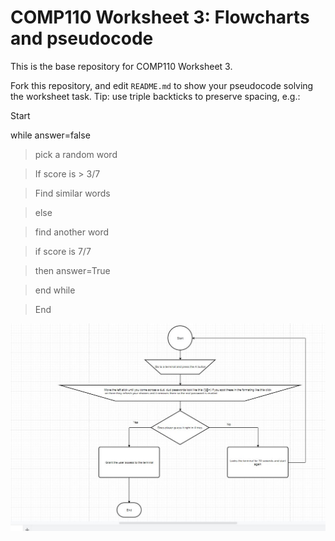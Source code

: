 COMP110 Worksheet 3: Flowcharts and pseudocode
==============================================

This is the base repository for COMP110 Worksheet 3.

Fork this repository, and edit `README.md` to show your pseudocode solving the
worksheet task. Tip: use triple backticks to preserve spacing, e.g.:

Start

while answer=false

>   pick a random word

>   If score is \> 3/7

>   Find similar words

>   else

>   find another word

>   if score is 7/7

>   then answer=True

>   end while

>   End

![alt text]( flowchart.JPG
"flowchart")

~~~~~~~~~~~~~~~~~~~~~~~~~~~~~~~~~~~~~~~~~~~~~~~~~~~~~~~~~~~~~~~~~~~~~~~~~~~~~~~~

~~~~~~~~~~~~~~~~~~~~~~~~~~~~~~~~~~~~~~~~~~~~~~~~~~~~~~~~~~~~~~~~~~~~~~~~~~~~~~~~
